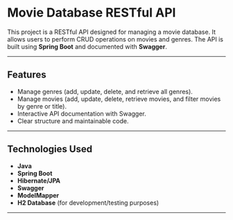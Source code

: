 # Movie Database RESTful API

This project is a RESTful API designed for managing a movie database. It allows users to perform CRUD operations on movies and genres. The API is built using **Spring Boot** and documented with **Swagger**.

---

## Features

- Manage genres (add, update, delete, and retrieve all genres).
- Manage movies (add, update, delete, retrieve movies, and filter movies by genre or title).
- Interactive API documentation with Swagger.
- Clear structure and maintainable code.

---

## Technologies Used

- **Java**
- **Spring Boot**
- **Hibernate/JPA**
- **Swagger**
- **ModelMapper**
- **H2 Database** (for development/testing purposes)

---


